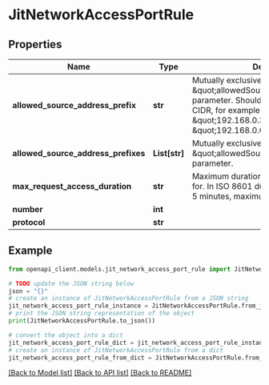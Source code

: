 # JitNetworkAccessPortRule


## Properties

Name | Type | Description | Notes
------------ | ------------- | ------------- | -------------
**allowed_source_address_prefix** | **str** | Mutually exclusive with the \&quot;allowedSourceAddressPrefixes\&quot; parameter. Should be an IP address or CIDR, for example \&quot;192.168.0.3\&quot; or \&quot;192.168.0.0/16\&quot;. | [optional] 
**allowed_source_address_prefixes** | **List[str]** | Mutually exclusive with the \&quot;allowedSourceAddressPrefix\&quot; parameter. | [optional] 
**max_request_access_duration** | **str** | Maximum duration requests can be made for. In ISO 8601 duration format. Minimum 5 minutes, maximum 1 day | 
**number** | **int** |  | 
**protocol** | **str** |  | 

## Example

```python
from openapi_client.models.jit_network_access_port_rule import JitNetworkAccessPortRule

# TODO update the JSON string below
json = "{}"
# create an instance of JitNetworkAccessPortRule from a JSON string
jit_network_access_port_rule_instance = JitNetworkAccessPortRule.from_json(json)
# print the JSON string representation of the object
print(JitNetworkAccessPortRule.to_json())

# convert the object into a dict
jit_network_access_port_rule_dict = jit_network_access_port_rule_instance.to_dict()
# create an instance of JitNetworkAccessPortRule from a dict
jit_network_access_port_rule_from_dict = JitNetworkAccessPortRule.from_dict(jit_network_access_port_rule_dict)
```
[[Back to Model list]](../README.md#documentation-for-models) [[Back to API list]](../README.md#documentation-for-api-endpoints) [[Back to README]](../README.md)


